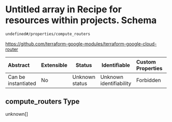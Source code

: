 # Untitled array in Recipe for resources within projects. Schema

```txt
undefined#/properties/compute_routers
```

<https://github.com/terraform-google-modules/terraform-google-cloud-router>


| Abstract            | Extensible | Status         | Identifiable            | Custom Properties | Additional Properties | Access Restrictions | Defined In                                                              |
| :------------------ | ---------- | -------------- | ----------------------- | :---------------- | --------------------- | ------------------- | ----------------------------------------------------------------------- |
| Can be instantiated | No         | Unknown status | Unknown identifiability | Forbidden         | Allowed               | none                | [resources.schema.json\*](resources.schema.json "open original schema") |

## compute_routers Type

unknown\[]
